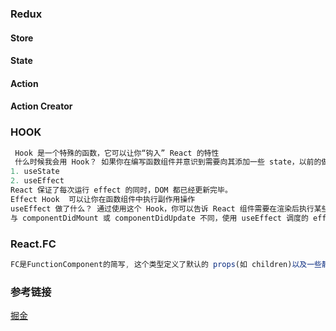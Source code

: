 ### Redux

#### Store

#### State

#### Action

#### Action Creator

### HOOK

```js
 Hook 是一个特殊的函数，它可以让你“钩入” React 的特性
 什么时候我会用 Hook？ 如果你在编写函数组件并意识到需要向其添加一些 state，以前的做法是必须将其转化为 class。现在你可以在现有的函数组件中使用 Hook。
1. useState
2. useEffect
React 保证了每次运行 effect 的同时，DOM 都已经更新完毕。
Effect Hook  可以让你在函数组件中执行副作用操作
useEffect 做了什么？ 通过使用这个 Hook，你可以告诉 React 组件需要在渲染后执行某些操作。
与 componentDidMount 或 componentDidUpdate 不同，使用 useEffect 调度的 effect 不会阻塞浏览器更新屏幕，这让你的应用看起来响应更快。
```

### React.FC

```js
FC是FunctionComponent的简写, 这个类型定义了默认的 props(如 children)以及一些静态属性(如 defaultProps)
```



### 参考链接

[掘金](https://juejin.im/post/5cd7f2c4e51d453a7d63b715)

